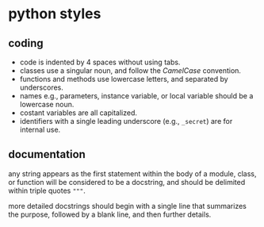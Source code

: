 # python styles

## coding

* code is indented by 4 spaces without using tabs.
* classes use a singular noun, and follow the *CamelCase* convention.
* functions and methods use lowercase letters, and separated by underscores.
* names e.g., parameters, instance variable, or local variable should be a lowercase noun.
* costant variables are all capitalized.
* identifiers with a single leading underscore (e.g., `_secret`) are for internal use.

## documentation

any string appears as the first statement within the body of a module, class, or function will be considered to be a docstring, and should be delimited within triple quotes `"""`.

more detailed docstrings should begin with a single line that summarizes the purpose, followed by a blank line, and then further details.
